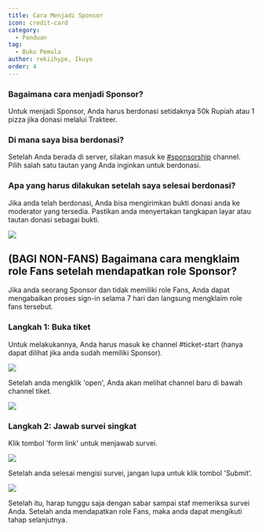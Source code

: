 ```yaml
---
title: Cara Menjadi Sponsor
icon: credit-card
category:
  - Panduan
tag:
  - Buku Pemula
author: rekiihype, Ikuyo
order: 4
---
```


### Bagaimana cara menjadi Sponsor?

Untuk menjadi Sponsor, Anda harus berdonasi setidaknya 50k Rupiah atau 1 pizza jika donasi melalui Trakteer.

### Di mana saya bisa berdonasi?

Setelah Anda berada di server, silakan masuk ke [#sponsorship](https://discord.com/channels/1069057220802781265/1097565269985071205) channel. Pilih salah satu tautan yang Anda inginkan untuk berdonasi.

### Apa yang harus dilakukan setelah saya selesai berdonasi?

Jika anda telah berdonasi, Anda bisa mengirimkan bukti donasi anda ke moderator yang tersedia. Pastikan anda menyertakan tangkapan layar atau tautan donasi sebagai bukti.

[![](https://i.postimg.cc/3xjf2b38/proof.png)](https://postimg.cc/MnTYS5cN)

## (BAGI NON-FANS) Bagaimana cara mengklaim role Fans setelah mendapatkan role Sponsor?

Jika anda seorang Sponsor dan tidak memiliki role Fans, Anda dapat mengabaikan proses sign-in selama 7 hari dan langsung mengklaim role fans tersebut.

### Langkah 1: Buka tiket

Untuk melakukannya, Anda harus masuk ke channel #ticket-start (hanya dapat dilihat jika anda sudah memiliki Sponsor).

[![](https://i.postimg.cc/NfkzJDyd/openticket1.png)](https://postimg.cc/dLD6D8jC)

Setelah anda mengklik 'open', Anda akan melihat channel baru di bawah channel tiket.

[![](https://i.postimg.cc/Vk7H1NWM/openticket2.png)](https://postimg.cc/sMhJ4s8D)

### Langkah 2: Jawab survei singkat

Klik tombol 'form link' untuk menjawab survei.

[![](https://i.postimg.cc/qRKm8xVX/openticket4.png)](https://postimg.cc/mzbN4Mrt)

Setelah anda selesai mengisi survei, jangan lupa untuk klik tombol 'Submit'.

[![](https://i.postimg.cc/GpHgp1Xf/openticket5.png)](https://postimg.cc/GBnxM6wP)

Setelah itu, harap tunggu saja dengan sabar sampai staf memeriksa survei Anda. Setelah anda mendapatkan role Fans, maka anda dapat mengikuti tahap selanjutnya.
